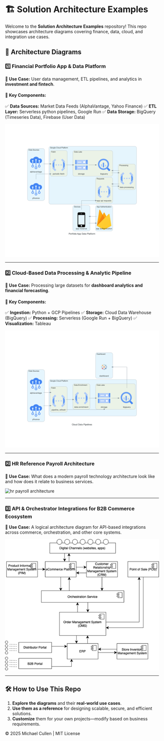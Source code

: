 # 🏗️ Solution Architecture Examples  

Welcome to the **Solution Architecture Examples** repository! This repo showcases architecture diagrams covering finance, data, cloud, and integration use cases.

## 📌 Architecture Diagrams  

### 1️⃣ Financial Portfolio App & Data Platform  
**📍 Use Case:** User data management, ETL pipelines, and analytics in **investment and fintech**.  

#### 🔹 Key Components:  
✅ **Data Sources:** Market Data Feeds (AlphaVantage, Yahoo Finance)
✅ **ETL Layer:** Serverless python pipelines, Google Run
✅ **Data Storage:** BigQuery (Timeseries Data), Firebase (User Data)

![portfolio app data platform](./portfolio_app_data_platform.png)

---

### 2️⃣ Cloud-Based Data Processing & Analytic Pipeline  
**📍 Use Case:** Processing large datasets for **dashboard analytics and financial forecasting**.  

#### 🔹 Key Components:  
✅ **Ingestion:** Python + GCP Pipelines
✅ **Storage:** Cloud Data Warehouse (BigQuery)
✅ **Processing:** Serverless (Google Run + BigQuery)
✅ **Visualization:** Tableau  

![cloud data pipelines](./cloud_data_pipelines.png)

---

### 2️⃣ HR Reference Payroll Architecture  
**📍 Use Case:** What does a modern payroll technology architecture look like and how does it relate to business services.

![hr payroll architecture](./hr_payroll_architecture.png)

---

### 3️⃣ API & Orchestrator Integrations for B2B Commerce Ecosystem
**📍 Use Case:** A logical architecture diagram for API-based integrations across commerce, orchestration, and other core systems.  

![oms logical architecture](./oms_logical_architecture.png)

---

<!-- ### 4️⃣ Global Lifesciences Healthcare Conceptual Architecture Landscape
**📍 Use Case:** **Conceptual Architecture Landscape**, understanding the vast technology ecosystem across the organisations global footprint.

#### 🔹 Key Components:  
✅ **Enterprise Systems Mapping:** ERP, MES, HR, Financials, CRM, Digital
✅ **Conceptual Integrations**

🔗 **[View Diagram](./lshc_architecture_blueprint.png)**  
-->

## 🛠️ How to Use This Repo  
1. **Explore the diagrams** and their **real-world use cases**.  
2. **Use them as a reference** for designing scalable, secure, and efficient solutions.  
3. **Customize** them for your own projects—modify based on business requirements.  
  
© 2025 Michael Cullen | MIT License
